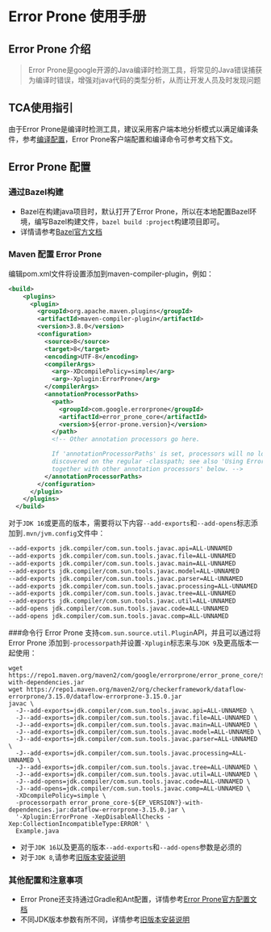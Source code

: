 # Error Prone 使用手册

## Error Prone 介绍

> Error Prone是google开源的Java编译时检测工具，将常见的Java错误捕获为编译时错误，增强对java代码的类型分析，从而让开发人员及时发现问题

## TCA使用指引
由于Error Prone是编译时检测工具，建议采用客户端本地分析模式以满足编译条件，参考[编译配置](../../../guide/分析方案/代码检查编译配置.md)，Error Prone客户端配置和编译命令可参考文档下文。


## Error Prone 配置

### 通过Bazel构建

- Bazel在构建java项目时，默认打开了Error Prone，所以在本地配置Bazel环境，编写Bazel构建文件，`bazel build :project`构建项目即可。
- 详情请参考[Bazel官方文档](https://bazel.build/?hl=zh-cn)

### Maven 配置 Error Prone

编辑pom.xml文件将设置添加到maven-compiler-plugin，例如：
```xml
<build>
    <plugins>
      <plugin>
        <groupId>org.apache.maven.plugins</groupId>
        <artifactId>maven-compiler-plugin</artifactId>
        <version>3.8.0</version>
        <configuration>
          <source>8</source>
          <target>8</target>
          <encoding>UTF-8</encoding>
          <compilerArgs>
            <arg>-XDcompilePolicy=simple</arg>
            <arg>-Xplugin:ErrorProne</arg>
          </compilerArgs>
          <annotationProcessorPaths>
            <path>
              <groupId>com.google.errorprone</groupId>
              <artifactId>error_prone_core</artifactId>
              <version>${error-prone.version}</version>
            </path>
            <!-- Other annotation processors go here.

            If 'annotationProcessorPaths' is set, processors will no longer be
            discovered on the regular -classpath; see also 'Using Error Prone
            together with other annotation processors' below. -->
          </annotationProcessorPaths>
        </configuration>
      </plugin>
    </plugins>
  </build>
```
对于`JDK 16`或更高的版本，需要将以下内容`--add-exports`和`--add-opens`标志添加到`.mvn/jvm.config`文件中：
```html
--add-exports jdk.compiler/com.sun.tools.javac.api=ALL-UNNAMED
--add-exports jdk.compiler/com.sun.tools.javac.file=ALL-UNNAMED
--add-exports jdk.compiler/com.sun.tools.javac.main=ALL-UNNAMED
--add-exports jdk.compiler/com.sun.tools.javac.model=ALL-UNNAMED
--add-exports jdk.compiler/com.sun.tools.javac.parser=ALL-UNNAMED
--add-exports jdk.compiler/com.sun.tools.javac.processing=ALL-UNNAMED
--add-exports jdk.compiler/com.sun.tools.javac.tree=ALL-UNNAMED
--add-exports jdk.compiler/com.sun.tools.javac.util=ALL-UNNAMED
--add-opens jdk.compiler/com.sun.tools.javac.code=ALL-UNNAMED
--add-opens jdk.compiler/com.sun.tools.javac.comp=ALL-UNNAMED
```

###命令行
Error Prone 支持`com.sun.source.util.Plugin`API，并且可以通过将 Error Prone 添加到`-processorpath`并设置`-Xplugin`标志来与`JDK 9`及更高版本一起使用：
```shell
wget https://repo1.maven.org/maven2/com/google/errorprone/error_prone_core/${EP_VERSION?}/error_prone_core-${EP_VERSION?}-with-dependencies.jar
wget https://repo1.maven.org/maven2/org/checkerframework/dataflow-errorprone/3.15.0/dataflow-errorprone-3.15.0.jar
javac \
  -J--add-exports=jdk.compiler/com.sun.tools.javac.api=ALL-UNNAMED \
  -J--add-exports=jdk.compiler/com.sun.tools.javac.file=ALL-UNNAMED \
  -J--add-exports=jdk.compiler/com.sun.tools.javac.main=ALL-UNNAMED \
  -J--add-exports=jdk.compiler/com.sun.tools.javac.model=ALL-UNNAMED \
  -J--add-exports=jdk.compiler/com.sun.tools.javac.parser=ALL-UNNAMED \
  -J--add-exports=jdk.compiler/com.sun.tools.javac.processing=ALL-UNNAMED \
  -J--add-exports=jdk.compiler/com.sun.tools.javac.tree=ALL-UNNAMED \
  -J--add-exports=jdk.compiler/com.sun.tools.javac.util=ALL-UNNAMED \
  -J--add-opens=jdk.compiler/com.sun.tools.javac.code=ALL-UNNAMED \
  -J--add-opens=jdk.compiler/com.sun.tools.javac.comp=ALL-UNNAMED \
  -XDcompilePolicy=simple \
  -processorpath error_prone_core-${EP_VERSION?}-with-dependencies.jar:dataflow-errorprone-3.15.0.jar \
  '-Xplugin:ErrorProne -XepDisableAllChecks -Xep:CollectionIncompatibleType:ERROR' \
  Example.java
```
- 对于`JDK 16`以及更高的版本`--add-exports`和`--add-opens`参数是必须的
- 对于`JDK 8`,请参考[旧版本安装说明](https://github.com/google/error-prone/blob/f8e33bc460be82ab22256a7ef8b979d7a2cacaba/docs/installation.md)

### 其他配置和注意事项
- Error Prone还支持通过Gradle和Ant配置，详情参考[Error Prone官方配置文档](https://errorprone.info/docs/installation)
- 不同JDK版本参数有所不同，详情参考[旧版本安装说明](https://github.com/google/error-prone/blob/f8e33bc460be82ab22256a7ef8b979d7a2cacaba/docs/installation.md)